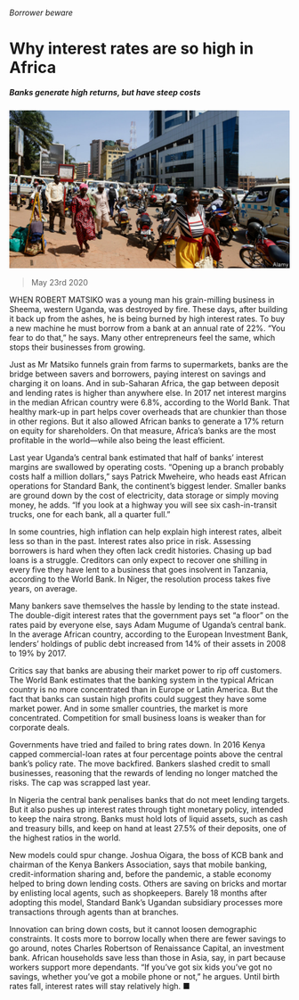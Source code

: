 ###### Borrower beware

# Why interest rates are so high in Africa 

##### Banks generate high returns, but have steep costs 

![image](images/20200523_FNP501.jpg) 

> May 23rd 2020 

WHEN ROBERT MATSIKO was a young man his grain-milling business in Sheema, western Uganda, was destroyed by fire. These days, after building it back up from the ashes, he is being burned by high interest rates. To buy a new machine he must borrow from a bank at an annual rate of 22%. “You fear to do that,” he says. Many other entrepreneurs feel the same, which stops their businesses from growing.

Just as Mr Matsiko funnels grain from farms to supermarkets, banks are the bridge between savers and borrowers, paying interest on savings and charging it on loans. And in sub-Saharan Africa, the gap between deposit and lending rates is higher than anywhere else. In 2017 net interest margins in the median African country were 6.8%, according to the World Bank. That healthy mark-up in part helps cover overheads that are chunkier than those in other regions. But it also allowed African banks to generate a 17% return on equity for shareholders. On that measure, Africa’s banks are the most profitable in the world—while also being the least efficient.


Last year Uganda’s central bank estimated that half of banks’ interest margins are swallowed by operating costs. “Opening up a branch probably costs half a million dollars,” says Patrick Mweheire, who heads east African operations for Standard Bank, the continent’s biggest lender. Smaller banks are ground down by the cost of electricity, data storage or simply moving money, he adds. “If you look at a highway you will see six cash-in-transit trucks, one for each bank, all a quarter full.”

In some countries, high inflation can help explain high interest rates, albeit less so than in the past. Interest rates also price in risk. Assessing borrowers is hard when they often lack credit histories. Chasing up bad loans is a struggle. Creditors can only expect to recover one shilling in every five they have lent to a business that goes insolvent in Tanzania, according to the World Bank. In Niger, the resolution process takes five years, on average.

Many bankers save themselves the hassle by lending to the state instead. The double-digit interest rates that the government pays set “a floor” on the rates paid by everyone else, says Adam Mugume of Uganda’s central bank. In the average African country, according to the European Investment Bank, lenders’ holdings of public debt increased from 14% of their assets in 2008 to 19% by 2017.

Critics say that banks are abusing their market power to rip off customers. The World Bank estimates that the banking system in the typical African country is no more concentrated than in Europe or Latin America. But the fact that banks can sustain high profits could suggest they have some market power. And in some smaller countries, the market is more concentrated. Competition for small business loans is weaker than for corporate deals.

Governments have tried and failed to bring rates down. In 2016 Kenya capped commercial-loan rates at four percentage points above the central bank’s policy rate. The move backfired. Bankers slashed credit to small businesses, reasoning that the rewards of lending no longer matched the risks. The cap was scrapped last year.

In Nigeria the central bank penalises banks that do not meet lending targets. But it also pushes up interest rates through tight monetary policy, intended to keep the naira strong. Banks must hold lots of liquid assets, such as cash and treasury bills, and keep on hand at least 27.5% of their deposits, one of the highest ratios in the world.

New models could spur change. Joshua Oigara, the boss of KCB bank and chairman of the Kenya Bankers Association, says that mobile banking, credit-information sharing and, before the pandemic, a stable economy helped to bring down lending costs. Others are saving on bricks and mortar by enlisting local agents, such as shopkeepers. Barely 18 months after adopting this model, Standard Bank’s Ugandan subsidiary processes more transactions through agents than at branches.

Innovation can bring down costs, but it cannot loosen demographic constraints. It costs more to borrow locally when there are fewer savings to go around, notes Charles Robertson of Renaissance Capital, an investment bank. African households save less than those in Asia, say, in part because workers support more dependants. “If you’ve got six kids you’ve got no savings, whether you’ve got a mobile phone or not,” he argues. Until birth rates fall, interest rates will stay relatively high. ■


